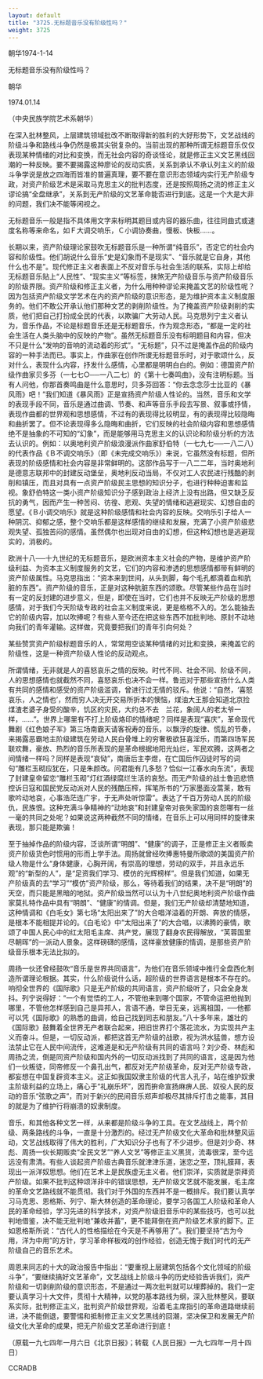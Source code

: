 ```yaml
---
layout: default
title: "3725.无标题音乐没有阶级性吗？"
weight: 3725
---
```


朝华1974-1-14

无标题音乐没有阶级性吗？

朝华

1974.01.14

（中央民族学院艺术系朝华）

在深入批林整风，上层建筑领域批改不断取得新的胜利的大好形势下，文艺战线的阶级斗争和路线斗争仍然是极其尖锐复杂的。当前出现的那种所谓无标题音乐仅仅表现某种情绪的对比和变换，而无社会内容的奇谈怪论，就是修正主义文艺黑线回潮的一种反映。要不要揭露这种廖论的反动实质，关系到承认不承认列主义的阶级斗争学说是放之四海而皆准的普遍真理，要不要在意识形态领域内实行无产阶级专政，对资产阶级艺术是采取马克思主义的批判态度，还是按照周扬之流的修正主义谬论搞“全盘继承”，关系到无产阶级的文艺革命能否进行到底。这是一个大是大非的问题，我们决不能等闲视之。

无标题音乐一般是指不具体用文字来标明其题目或内容的器乐曲，往往同曲式或速度名称等来命名，如Ｆ大调交响乐，Ｃ小调协奏曲，慢板、快板……。

长期以来，资产阶级理论家鼓吹无标题音乐是一种所谓“纯音乐”，否定它的社会内容和阶级性。他们胡说什么音乐“史是幻象而不是现实”、“音乐就是它自身，其他什么也不是”。现代修正主义者表面上不反对音乐与社会生活的联系，实际上却给无标题音乐贴上“人民性”、“现实主义”等标签，抹煞无产阶级音乐与资产阶级音乐的阶级界限。资产阶级和修正主义者，为什么用种种谬论来掩盖文艺的阶级性呢？因为包括资产阶级文学艺术在内的资产阶级的意识形态，是为维护资本主义制度服务的。他们不敢公开承认他们那种文艺的剥削阶级性。为了掩盖资产阶级剥削的实质，他们把自己打扮成全民的代表，以欺骗广大劳动人民。马克思列宁主义者认为，音乐作品，不论是标题音乐还是无标题音乐，作为观念形态，“都是一定的社会生活在人类头脑中的反映的产物”。虽然无标题音乐没有标明题目和内容，但决不只是什么“发响的音响的流动着的形式”。“无标题”，只不过是掩盖作品的阶级内容的一种手法而已。事实上，作曲家在创作所谡无标题音乐时，对于歌颂什么，反对什么，表现什么内容，抒发什么感情，心里都是明明白白的。例如：德国资产阶级作曲家贝多芬（一七七○──一八二七）的《第十七奏鸣曲》，没有注明标题。当有人问他，你那首奏鸣曲是什么意思时，贝多芬回答：“你去念念莎士比亚的《暴风雨》吧！”我们知道《暴风雨》正是宣扬资产阶级人性论的。当然，音乐和文学的表现手段不同，音乐是通过曲调、节奏、和声等音乐手段去写景、叙事或抒情，表现作曲都的世界观和思想感情，不过有的表现得比较明显，有的表现得比较隐晦和曲折罢了。但不论表现得多么隐晦和曲折，它们反映的社会阶级内容和思想感情绝不是抽象的不可知的“幻象”，而是能够用马克思主义的认识论和阶级分析的方法去认识的。例如：以奥地利资产阶级浪漫派作曲家舒伯特（一七九七──一八二八）的代表作品《Ｂ不调交响乐》（即《未完成交响乐》）来说，它虽然没有标题，但所表现的阶级感情和社会内容是非常鲜明的。这部作品写于一八二二年，当时奥地利是德意志联邦中的封建反动堡垒，奥地利反动当局，不仅对工人农民进行残酷的剥削和镇压，而且对具有一点资产阶级民主思想的知识分子，也进行种种迫害和监视。象舒伯特这一类小资产阶级知识分子感到政治上经济上没有出路，但又缺乏反抗的勇气，因而产生一种苦闷、彷徨、悲观、失望的情绪和逃避现实、幻想自由的愿望。《Ｂ小调交响乐》就是这种阶级感情和社会内容的反映。交响乐引子给人一种阴沉、抑郁之感，整个交响乐都是这样感情的继续和发展，充满了小资产阶级悲观失望、孤独苦闷的感情。虽然偶尔也出现对自由的幻想，但这种幻想也是逃避现实的，消极的。

欧洲十八──十九世纪的无标题音乐，是欧洲资本主义社会的产物，是维护资产阶级利益、为资本主义制度服务的文艺，它们的内容和渗透的思想感情都带有鲜明的资产阶级属性。马克思指出：“资本来到世间，从头到脚，每个毛孔都滴着血和肮脏的东西”。资产阶级的音乐，正是对这种肮脏东西的颂歌。尽管某些作品在当时有一定的反封建的进步意义，但是，即使在当时，它们也并不反映无产阶级的思想感情，对于我们今天阶级专政的社会主义制度来说，更是格格不入的。怎么能抽去它的阶级内容，加以吹捧呢？有些人至今还在把这些东西不加批判地、原封不动地向我们的青年灌输。这样做，究竟要把我们的青年引向何处？

某些赞赏资产阶级标题音乐的人，常常用空谈某种情绪的对比和变换，来掩盖它的阶级性，这是一种资产阶级人性论的反动观点。

所谓情绪，无非就是人的喜怒哀乐之情的反映。时代不同、社会不同、阶级不同，人的思想感情也就截然不同，喜怒哀乐也决不会一样。鲁迅对于那些宣扬什么人类有共同的感情和感受的资产阶级滥调，曾进行过无情的驳斥。他说：“自然，‘喜怒哀乐，人之情也’，然而穷人决无开交易所折本的懊恼，煤油大王那会知道北京捡煤渣老婆子身受的酸辛，饥区的灾民，大约总不去　兰花，象阔人的老太爷一样，……”。世界上哪里有不打上阶级烙印的情绪呢？同样是表现“喜庆”，革命现代舞剧《红色娘子军》第三场南霸天请客祝寿的音乐，以飘浮的旋律、慌乱的节奏，来揭露恶霸地主阶级建筑在劳动人民白骨堆上的穷奢极欲狂喜淫乐，而第四场军民联欢舞，豪放、热烈的音乐所表现的是革命根据地阳光灿烂，军民欢腾，这两者之间情绪一样吗？同样是表现“哀恸”，南唐后主李煜，在亡国后作囚徒时写的词句“雕栏玉砌应犹在，只是朱颜改。问君能有几多愁？恰似一江春水向东流”，表现了封建皇帝留恋“雕栏玉砌”灯红酒绿腐烂生活的哀愁。而无产阶级的战士鲁迅悲愤控诉日寇和国民党反动派对人民的残酷压榨，挥笔所书的“万家墨面没蒿莱，敢有歌吟动地哀，心事浩茫连广宇，于无声处听惊雷”。表达了千百万劳动人民的阶级仇，民族恨。这种充满斗争精神的“动地哀”和封建皇帝对丧失家国的哀怨哪有一丝一毫的共同之处呢？如果说这两种截然不同的情绪，在音乐上可以用同样的旋律来表现，那只能是欺骗！

至于抽掉作品的阶级内容，泛谈所谓“明朗”、“健康”的调子，正是修正主义者贩卖资产阶级货色时惯用的形而上学手法。周扬就曾经吹捧惠特曼所歌颂的美国资产阶级人物是什么“身体健康，心胸开阔，有崇高的理想，劳动的双手，并且永远乐观”的“新型的人”，是“足资我们学习、模仿的光辉榜样”。但是我们知道，如果无产阶级真的去“学习”“模仿”资产阶级，那么，等待着我们的结果，决不是“明朗”的天空，而只能是黑暗的地狱。资产阶级当然可以认为十八世纪奥地利资产阶级作曲家莫扎特作品中具有“明朗”、“健康”的情调。但是，我们无产阶级却清楚地知道，这种情调和《白毛女》第七场“太阳出来了”的大合唱洋溢着的开朗、奔放的情感，是根本不能相提并论的。《白毛论》中“太阳出来了”的大合唱，以沸腾的豪情，歌颂了中国人民心中的红太阳毛主席、共产党，展现了翻身农民得解放，“芙蓉国里尽朝晖”的一派动人景象。这样磅礴的感情，这样豪放健康的情调，是那些资产阶级音乐根本无法比拟的。

周扬一伙还曾经鼓吹“音乐是世界共同语言”，为他们在音乐领域中推行全盘西化制造所谓理论根据。其实，什么阶级说什么话，超阶级的世界语言是根本不存在的。响彻全世界的《国际歌》只是无产阶级的共同语言，资产阶级听了，只会全身发抖。列宁说得好：“一个有觉悟的工人，不管他来到哪个国家，不管命运把他抛到哪里，不管他怎样感到自己是异邦人，言语不通，举目无亲，远离祖国，──他都可以凭《国际歌》的熟悉的曲调，给自己找到同志和朋友。”八十多年来，雄壮的《国际歌》鼓舞着全世界无产者联合起来，把旧世界打个落花流水，为实现共产主义而奋斗。但是，一切反动派，都把这首无产阶级的战歌，视为洪水猛兽，想方设法禁止它在人民中间流传，这难道是和无产阶级有共同的语言吗？刘少奇、林彪和周扬之流，倒是同资产阶级和国内外的一切反动派找到了共同的语言，这是因为他们一伙叛徒，同帝修反一个鼻孔出气，都反对无产阶级革命，反对无产阶级专政，都妄想在中国复辟资本主义。这正如我国奴隶主阶级的代言人孔子，站在维护奴隶主阶级利益的立场上，痛心于“礼崩乐坏”，因而拚命宣扬麻痹人民、奴役人民的反动的音乐“弦歌之声”，而对于新兴的民间音乐郑声却极尽其排斥打击之能事，其目的就是为了维护行将崩溃的奴隶制度。

音乐，和其他各种文艺一样，从来都是阶级斗争的工具。在文艺战线上，两个阶级、两条路线的斗争，一直是十分激烈的。经过无产阶级文化大革命和批林整风运动，文艺战线取得了伟大的胜利，广大知识分子也有了不少进步。但是刘少奇、林彪、周扬一伙长期贩卖“全民文艺”“养人文艺”等修正主义黑货，流毒很深，至今远远没有肃清。有些人谈起资产阶级古典音乐就津津乐道，迷恋之至，顶礼膜拜，表现出一派洋奴思想。他们在艺术上是民族虚无主义者。他们崇洋，实质就是崇拜资产阶级。如果不批判这种颂洋非中的错误思想，无产阶级文艺就不能发展，毛主席的革命文艺路线就不能贯彻。我们对于外国的东西并不是一概排斥。我们要认真学习马克思、恩格斯、列宁、斯大林创造的革命理论，要学习各国工人阶级和革命人民的革命经验，学习先进的科学技术，对资产阶级旧音乐中的某些技巧，也可以批判地借鉴，决不能无批判地“兼收并蓄”，更不能拜倒在资产阶级艺术家的脚下。正如恩格斯所说：“古代人的性格描绘在今天是不再够用了”。我们要坚持“古为今用，洋为中用”的方针，学习革命样板戏的创作经验，创造无愧于我们时代的无产阶级自己的音乐艺术。

周恩来同志的十大的政治报告中指出：“要重视上层建筑包括各个文化领域的阶级斗争”，“要继续搞好文艺革命”，文艺战线上阶级斗争的历史经验告诉我们，资产阶级和一切剥削阶级的意识形态，不是通过一两次批判就可以埋葬掉的。我们一定要认真学习十大文件，贯彻十大精神，以党的基本路线为纲，深入批林整风，要联系实际，批判修正主义，批判资产阶级世界观，沿着毛主席指引的革命道路继续前进，决不能倒退，要警惕和抵制修正主义文艺黑线的回潮，坚决保卫和发展无产阶级文化大革命的成果，把无产阶级文艺革命进行到底！

（原载一九七四年一月六日《北京日报》；转载《人民日报》一九七四年一月十四日）

CCRADB

